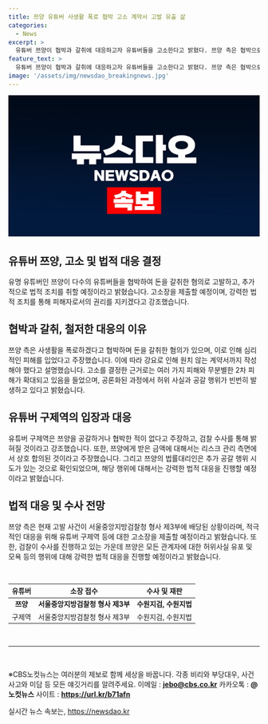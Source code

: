 ```yaml
---
title: 쯔양 유튜버 사생활 폭로 협박 고소 계약서 고발 유출 삶
categories:
  - News
excerpt: >
  유튜버 쯔양이 협박과 갈취에 대응하고자 유튜버들을 고소한다고 밝혔다. 쯔양 측은 협박으로 강요당한 계약서까지 작성해야 했다고 주장했으며, 법적 조치를 취할 것이라 강조했다. 또한, 검찰이 협박한 혐의로 수사에 착수한 유튜버 구제역도 쯔양에 대한 고발장을 제출할 예정이라고 밝혔다. 이번 사건은 사회적 관심을 끌며 논란의 중심으로 떠오르고 있으며, 쯔양 측은 허위 사실 유포 등에 대해 강력한 법적 대응을 하겠다고 밝혔다.
feature_text: >
  유튜버 쯔양이 협박과 갈취에 대응하고자 유튜버들을 고소한다고 밝혔다. 쯔양 측은 협박으로 강요당한 계약서까지 작성해야 했다고 주장했으며, 법적 조치를 취할 것이라 강조했다. 또한, 검찰이 협박한 혐의로 수사에 착수한 유튜버 구제역도 쯔양에 대한 고발장을 제출할 예정이라고 밝혔다. 이번 사건은 사회적 관심을 끌며 논란의 중심으로 떠오르고 있으며, 쯔양 측은 허위 사실 유포 등에 대해 강력한 법적 대응을 하겠다고 밝혔다.
image: '/assets/img/newsdao_breakingnews.jpg'
---
```


<p><img src="/assets/img/newsdao_breakingnews.jpg" alt="ranknews 속보" /></p>

<h2 data-ke-size="size26">유튜버 쯔양, 고소 및 법적 대응 결정</h2>

<p data-ke-size="size16">유명 유튜버인 쯔양이 다수의 유튜버들을 협박하여 돈을 갈취한 혐의로 고발하고, 추가적으로 법적 조치를 취할 예정이라고 밝혔습니다. 고소장을 제출할 예정이며, 강력한 법적 조치를 통해 피해자로서의 권리를 지키겠다고 강조했습니다.</p>

<h2 data-ke-size="size26">협박과 갈취, 철저한 대응의 이유</h2>

<p data-ke-size="size16">쯔양 측은 사생활을 폭로하겠다고 협박하며 돈을 갈취한 혐의가 있으며, 이로 인해 심리적인 피해를 입었다고 주장했습니다. 이에 따라 강요로 인해 원치 않는 계약서까지 작성해야 했다고 설명했습니다. 고소를 결정한 근거로는 여러 가지 피해와 무분별한 2차 피해가 확대되고 있음을 들었으며, 공론화된 과정에서 허위 사실과 공갈 행위가 빈번히 발생하고 있다고 밝혔습니다.</p>

<h2 data-ke-size="size26">유튜버 구제역의 입장과 대응</h2>

<p data-ke-size="size16">유튜버 구제역은 쯔양을 공갈하거나 협박한 적이 없다고 주장하고, 검찰 수사를 통해 밝혀질 것이라고 강조했습니다. 또한, 쯔양에게 받은 금액에 대해서는 리스크 관리 측면에서 상호 합의된 것이라고 주장했습니다. 그리고 쯔양의 법률대리인은 추가 공갈 행위 시도가 있는 것으로 확인되었으며, 해당 행위에 대해서는 강력한 법적 대응을 진행할 예정이라고 밝혔습니다.</p>

<h2 data-ke-size="size26">법적 대응 및 수사 전망</h2>

<p data-ke-size="size16">쯔양 측은 현재 고발 사건이 서울중앙지방검찰청 형사 제3부에 배당된 상황이라며, 적극적인 대응을 위해 유튜버 구제역 등에 대한 고소장을 제출할 예정이라고 밝혔습니다. 또한, 검찰이 수사를 진행하고 있는 가운데 쯔양은 모든 관계자에 대한 허위사실 유포 및 모욕 등의 행위에 대해 강력한 법적 대응을 진행할 예정이라고 밝혔습니다.</p>

<p data-ke-size="size16">&nbsp;</p>

<table>
    <thead>
        <tr>
            <th style="text-align: center;">유튜버</th>
            <th style="text-align: center;">소장 접수</th>
            <th style="text-align: center;">수사 및 재판</th>
        </tr>
    </thead>
    <tbody>
        <tr>
            <td style="text-align: center;"><b>쯔양</b></td>
            <td style="text-align: center;"><b>서울중앙지방검찰청 형사 제3부</b></td>
            <td style="text-align: center;"><b>수원지검, 수원지법</b></td>
        </tr>
        <tr>
            <td style="text-align: center;">구제역</td>
            <td style="text-align: center;">서울중앙지방검찰청 형사 제3부</td>
            <td style="text-align: center;">수원지검, 수원지법</td>
        </tr>
    </tbody>
</table>

<p data-ke-size="size16">&nbsp;</p>

<hr>

<p data-ke-size="size16">&nbsp;</p>

<p data-ke-size="size16">※CBS노컷뉴스는 여러분의 제보로 함께 세상을 바꿉니다. 각종 비리와 부당대우, 사건사고와 미담 등 모든 얘깃거리를 알려주세요. 이메일 : <a href="mailto:jebo@cbs.co.kr" target="_blank"><b>jebo@cbs.co.kr</b></a> 카카오톡 : <b>@노컷뉴스</b> 사이트 : <a href="https://url.kr/b71afn" target="_blank"><b>https://url.kr/b71afn</b></a></p>
실시간 뉴스 속보는, <a href="https://newsdao.kr" rel="dofollow">https://newsdao.kr</a>


